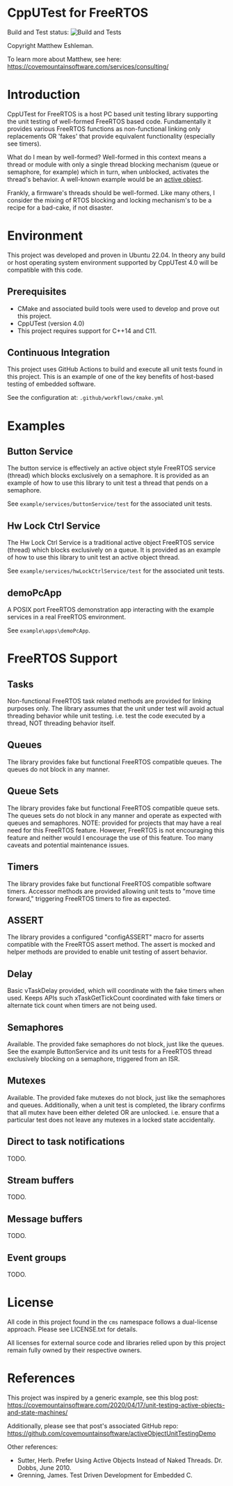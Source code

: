 # CppUTest for FreeRTOS

Build and Test status: ![Build and Tests](https://github.com/covemountainsoftware/cpputest-for-freertos/actions/workflows/cmake.yml/badge.svg)

Copyright Matthew Eshleman. 

To learn more about Matthew, see here: https://covemountainsoftware.com/services/consulting/

# Introduction

CppUTest for FreeRTOS is a host PC based unit testing library supporting
the unit testing of well-formed FreeRTOS based code. Fundamentally it provides
various FreeRTOS functions as non-functional linking only replacements OR 'fakes'
that provide equivalent functionality (especially see timers).

What do I mean by well-formed? Well-formed in this context means a thread or 
module with only a single thread blocking mechanism (queue or semaphore, for example)
which in turn, when unblocked, activates the thread's behavior.
A well-known example would be an [active object](https://covemountainsoftware.com/2021/04/20/what-is-an-active-object/).

Frankly, a firmware's threads should be well-formed. Like many others, 
I consider the mixing of RTOS blocking and locking mechanism's to be
a recipe for a bad-cake, if not disaster.

# Environment

This project was developed and proven in Ubuntu 22.04. In theory any
build or host operating system environment supported by CppUTest 4.0 will
be compatible with this code.

## Prerequisites

* CMake and associated build tools were used to develop
  and prove out this project.
* CppUTest (version 4.0)
* This project requires support for C++14 and C11.

## Continuous Integration

This project uses GitHub Actions to build and execute all
unit tests found in this project. This is an example of one of the 
key benefits of host-based testing of embedded software.

See the configuration at: `.github/workflows/cmake.yml`

# Examples

## Button Service

The button service is effectively an active object style FreeRTOS service (thread)
which blocks exclusively on a semaphore. It is provided as an example of
how to use this library to unit test a thread that pends on a semaphore.

See `example/services/buttonService/test` for the associated unit tests.

## Hw Lock Ctrl Service

The Hw Lock Ctrl Service is a traditional active object FreeRTOS service (thread)
which blocks exclusively on a queue. It is provided as an example of 
how to use this library to unit test an active object thread.

See `example/services/hwLockCtrlService/test` for the associated unit tests.

## demoPcApp

A POSIX port FreeRTOS demonstration app interacting with the example services in a 
real FreeRTOS environment.

See `example\apps\demoPcApp`.

# FreeRTOS Support

## Tasks

Non-functional FreeRTOS task related methods are provided for linking purposes only.
The library assumes that the unit under test will avoid actual threading
behavior while unit testing. i.e. test the code executed by a thread, NOT 
threading behavior itself.

## Queues

The library provides fake but functional FreeRTOS compatible queues. The queues
do not block in any manner.

## Queue Sets

The library provides fake but functional FreeRTOS compatible queue sets. 
The queues sets do not block in any manner and operate as expected with 
queues and semaphores. NOTE: provided for projects that may have a 
real need for this FreeRTOS feature. However, FreeRTOS is not encouraging
this feature and neither would I encourage the use of this feature. Too 
many caveats and potential maintenance issues.

## Timers

The library provides fake but functional FreeRTOS compatible software timers.
Accessor methods are provided allowing unit tests to "move time forward,"
triggering FreeRTOS timers to fire as expected.

## ASSERT

The library provides a configured "configASSERT" macro for asserts compatible
with the FreeRTOS assert method. The assert is mocked and helper methods 
are provided to enable unit testing of assert behavior.

## Delay

Basic vTaskDelay provided, which will coordinate with the fake timers when used.
Keeps APIs such xTaskGetTickCount coordinated with fake timers or alternate tick count
when timers are not being used.

## Semaphores

Available. The provided fake semaphores do not block, just like the queues.
See the example ButtonService and its unit tests for a FreeRTOS thread 
exclusively blocking on a semaphore, triggered from an ISR.

## Mutexes

Available. The provided fake mutexes do not block, just like the semaphores and queues.
Additionally, when a unit test is completed, the library confirms that all mutex 
have been either deleted OR are unlocked. i.e. ensure that a particular test does
not leave any mutexes in a locked state accidentally.

## Direct to task notifications

TODO.

## Stream buffers

TODO.

## Message buffers

TODO.

## Event groups

TODO.

# License

All code in this project found in the `cms` namespace follows a dual-license approach.
Please see LICENSE.txt for details.

All licenses for external source code and libraries relied upon by this project
remain fully owned by their respective owners. 

# References

This project was inspired by a generic example, see this blog post:
https://covemountainsoftware.com/2020/04/17/unit-testing-active-objects-and-state-machines/

Additionally, please see that post's associated GitHub repo:
https://github.com/covemountainsoftware/activeObjectUnitTestingDemo

Other references:
* Sutter, Herb. Prefer Using Active Objects Instead of Naked Threads. Dr. Dobbs, June 2010.
* Grenning, James. Test Driven Development for Embedded C.
